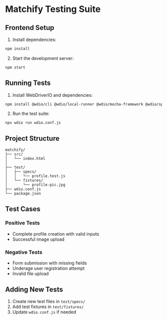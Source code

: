 # Matchify Testing Suite

## Frontend Setup

1. Install dependencies:
```bash
npm install
```

2. Start the development server:
```bash
npm start
```

## Running Tests

1. Install WebDriverIO and dependencies:
```bash
npm install @wdio/cli @wdio/local-runner @wdio/mocha-framework @wdio/spec-reporter
```

2. Run the test suite:
```bash
npx wdio run wdio.conf.js
```

## Project Structure

```
matchify/
├── src/
│   └── index.html
│       
├── test/
│   ├── specs/
│   │   └── profile.test.js
│   └── fixtures/
│       └── profile-pic.jpg
├── wdio.conf.js
└── package.json
```

## Test Cases

### Positive Tests
- Complete profile creation with valid inputs
- Successful image upload

### Negative Tests
- Form submission with missing fields
- Underage user registration attempt
- Invalid file upload

## Adding New Tests

1. Create new test files in `test/specs/`
2. Add test fixtures in `test/fixtures/`
3. Update `wdio.conf.js` if needed